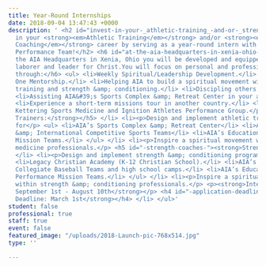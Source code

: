 ```yaml
---
title: Year-Round Internships
date: 2018-09-04 13:47:43 +0000
description: ' <h2 id="invest-in-your-_athletic-training_-and-or-_strength-coaching_-career-by-serving-as-a-year-round-intern-with-aia-sports-performance-team-">Invest
  in your <strong><em>Athletic Training</em></strong> and/or <strong><em>Strength
  Coaching</em></strong> career by serving as a year-round intern with AIA Sports
  Performance Team!</h2> <h6 id="at-the-aia-headquarters-in-xenia-ohio-you-will-be-developed-and-equipped-as-a-lifelong-laborer-and-leader-for-christ-you-will-focus-on-personal-and-professional-growth-through-">At
  the AIA Headquarters in Xenia, Ohio you will be developed and equipped as a lifelong
  laborer and leader for Christ.You will focus on personal and professional growth
  through:</h6> <ul> <li>Weekly Spiritual/Leadership Development.</li> <li>One on
  One Mentorship.</li> <li>Helping AIA to build a spiritual movement with athletic
  training and strength &amp; conditioning.</li> <li>Discipling others in your field.</li>
  <li>Assisting AIA&#39;s Sports Complex &amp; Retreat Center in your area of expertise.</li>
  <li>Experience a short-term missions tour in another country.</li> <li><p>Observing
  Kettering Sports Medicine and Ignition Athletes Performance Group.</p> <h5 id="-athletic-trainers-"><strong>Athletic
  Trainers:</strong></h5> </li> <li><p>Design and implement athletic training protocols
  for</p> <ul> <li>AIA’s Sports Complex &amp; Retreat Center</li> <li>AIA’s Domestic
  &amp; International Competitive Sports Teams</li> <li>AIA’s Educational Sports Performance
  Mission Teams.</li> </ul> </li> <li><p>Inspire a spiritual movement within sports
  medicine professionals.</p> <h5 id="-strength-coaches-"><strong>Strength Coaches:</strong></h5>
  </li> <li><p>Design and implement strength &amp; conditioning programs for</p> <ul>
  <li>Legacy Christian Academy (K-12 Christian School).</li> <li>AIA’s Youth &amp;
  Collegiate Baseball Teams and high school camps.</li> <li>AIA’s Educational Sports
  Performance Mission Teams.</li> </ul> </li> <li><p>Inspire a spiritual movement
  within strength &amp; conditioning professionals.</p> <p><strong>Internship Dates:
  September 1st - August 10th</strong></p> <h4 id="-application-deadline-march-1st-"><strong>Application
  Deadline: March 1st</strong></h4> </li> </ul>'
student: false
professional: true
staff: true
event: false
featured_image: "/uploads/2018-Launch-pic-768x514.jpg"
type: ''

---
```

